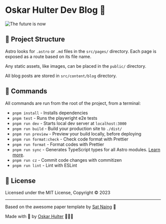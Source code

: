 # Oskar Hulter Dev Blog 📄

![The future is now](https://res.cloudinary.com/dduqjmlr5/image/upload/v1677006718/spaceship-exploring-futuristic-city_topwip.png)

## 🚀 Project Structure

Astro looks for `.astro` or `.md` files in the `src/pages/` directory. Each page is exposed as a route based on its file name.

Any static assets, like images, can be placed in the `public/` directory.

All blog posts are stored in `src/content/blog` directory.

## 🧞 Commands

All commands are run from the root of the project, from a terminal:

- `pnpm install` - Installs dependencies
- `pnpm test` - Runs the playwright e2e tests
- `pnpm run dev` - Starts local dev server at `localhost:3000`
- `pnpm run build` - Build your production site to `./dist/`
- `pnpm run preview` - Preview your build locally, before deploying
- `pnpm run format:check` - Check code format with Prettier
- `pnpm run format` - Format codes with Prettier
- `pnpm run sync` - Generates TypeScript types for all Astro modules. [Learn more](https://docs.astro.build/en/reference/cli-reference/#astro-sync).
- `pnpm run cz` - Commit code changes with commitizen
- `pnpm run lint` - Lint with ESLint

## 📜 License

Licensed under the MIT License, Copyright © 2023

---

Based on the awesome paper template by [Sat Naing](https://satnaing.dev) 🙏

Made with 🤍 by [Oskar Hulter](https://oskarhulter.com) 👨🏻‍💻

